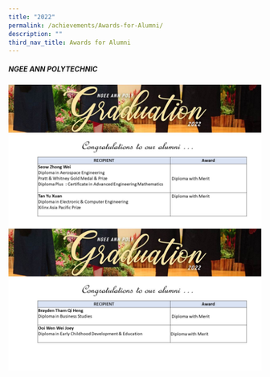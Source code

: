 ```yaml
---
title: "2022"
permalink: /achievements/Awards-for-Alumni/
description: ""
third_nav_title: Awards for Alumni
---
```



##### **NGEE ANN POLYTECHNIC**
![](/images/NP1.jpg)
![](/images/NP2.jpg)